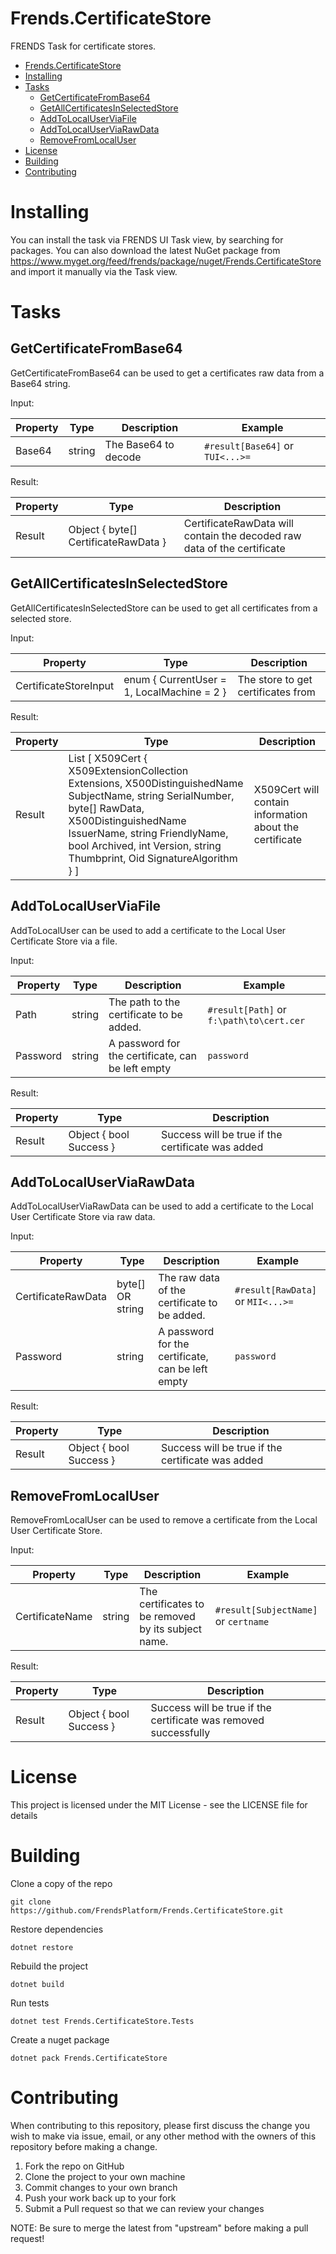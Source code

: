 # Frends.CertificateStore
FRENDS Task for certificate stores.

- [Frends.CertificateStore](#frendscertificatestore)
- [Installing](#installing)
- [Tasks](#tasks)
  - [GetCertificateFromBase64](#GetCertificateFromBase64)
  - [GetAllCertificatesInSelectedStore](#GetAllCertificatesInSelectedStore)
  - [AddToLocalUserViaFile](#AddToLocalUserViaFile)
  - [AddToLocalUserViaRawData](#AddToLocalUserViaRawData)
  - [RemoveFromLocalUser](#RemoveFromLocalUser)
- [License](#license)
- [Building](#building)
- [Contributing](#contributing)

Installing
==========

You can install the task via FRENDS UI Task view, by searching for packages. You can also download the latest NuGet package from https://www.myget.org/feed/frends/package/nuget/Frends.CertificateStore and import it manually via the Task view.

Tasks
=====

## GetCertificateFromBase64
GetCertificateFromBase64 can be used to get a certificates raw data from a Base64 string.

Input:

| Property          | Type                                   | Description										 | Example                                   |
|-------------------|----------------------------------------|---------------------------------------------------|-------------------------------------------|
| Base64            | string                                 | The Base64 to decode                              | `#result[Base64]` or `TUI<...>=`          |

Result:

| Property           | Type														| Description                                                             |
|--------------------|----------------------------------------------------------|-------------------------------------------------------------------------|
| Result             | Object { byte[] CertificateRawData }						| CertificateRawData will contain the decoded raw data of the certificate |


## GetAllCertificatesInSelectedStore
GetAllCertificatesInSelectedStore can be used to get all certificates from a selected store.

Input:

| Property              | Type                                       | Description										 |
|-----------------------|--------------------------------------------|---------------------------------------------------|
| CertificateStoreInput | enum { CurrentUser = 1, LocalMachine = 2 } | The store to get certificates from                |

Result:

| Property           | Type																																																															   | Description                                             |
|--------------------|-----------------------------------------------------------------------------------------------------------------------------------------------------------------------------------------------------------------------------------------------------------------|---------------------------------------------------------|
| Result             | List [ X509Cert { X509ExtensionCollection Extensions, X500DistinguishedName SubjectName, string SerialNumber, byte[] RawData, X500DistinguishedName IssuerName, string FriendlyName, bool Archived, int Version, string Thumbprint, Oid SignatureAlgorithm } ]  | X509Cert will contain information about the certificate |


## AddToLocalUserViaFile
AddToLocalUser can be used to add a certificate to the Local User Certificate Store via a file.

Input:

| Property          | Type                                   | Description										 | Example                                   |
|-------------------|----------------------------------------|---------------------------------------------------|-------------------------------------------|
| Path              | string                                 | The path to the certificate to be added.          | `#result[Path]` or `f:\path\to\cert.cer`  |
| Password          | string                                 | A password for the certificate, can be left empty | `password`                                |

Result:

| Property          | Type						| Description                                       |
|-------------------|---------------------------|---------------------------------------------------|
| Result            | Object { bool Success }	| Success will be true if the certificate was added |


## AddToLocalUserViaRawData
AddToLocalUserViaRawData can be used to add a certificate to the Local User Certificate Store via raw data.

Input:

| Property           | Type                                   | Description									      | Example                                   |
|--------------------|----------------------------------------|---------------------------------------------------|-------------------------------------------|
| CertificateRawData | byte[] OR string                       | The raw data of the certificate to be added.      | `#result[RawData]` or `MII<...>=`         |
| Password           | string                                 | A password for the certificate, can be left empty | `password`                                |

Result:

| Property          | Type						| Description                                       |
|-------------------|---------------------------|---------------------------------------------------|
| Result            | Object { bool Success }	| Success will be true if the certificate was added |


## RemoveFromLocalUser
RemoveFromLocalUser can be used to remove a certificate from the Local User Certificate Store.

Input:

| Property          | Type                                   | Description										   | Example                             |
|-------------------|----------------------------------------|-----------------------------------------------------|-------------------------------------|
| CertificateName   | string                                 | The certificates to be removed by its subject name. | `#result[SubjectName]` or `certname`|

Result:

| Property          | Type                    | Description                                                      |
|-------------------|-------------------------|------------------------------------------------------------------|
| Result            | Object { bool Success } | Success will be true if the certificate was removed successfully |



License
=======
This project is licensed under the MIT License - see the LICENSE file for details

Building
========

Clone a copy of the repo

`git clone https://github.com/FrendsPlatform/Frends.CertificateStore.git`

Restore dependencies

`dotnet restore`

Rebuild the project

`dotnet build` 

Run tests

`dotnet test Frends.CertificateStore.Tests`

Create a nuget package

`dotnet pack Frends.CertificateStore`

Contributing
============
When contributing to this repository, please first discuss the change you wish to make via issue, email, or any other method with the owners of this repository before making a change.

1. Fork the repo on GitHub
2. Clone the project to your own machine
3. Commit changes to your own branch
4. Push your work back up to your fork
5. Submit a Pull request so that we can review your changes

NOTE: Be sure to merge the latest from "upstream" before making a pull request!